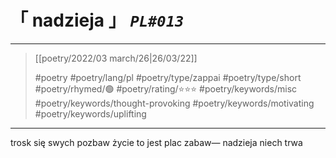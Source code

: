 # &#12300; nadzieja &#12301; *`PL#013`*

---

> [[poetry/2022/03 march/26|26/03/22]]
> 
> #poetry 
> #poetry/lang/pl 
> #poetry/type/zappai #poetry/type/short 
> #poetry/rhymed/🟢 
> #poetry/rating/⭐⭐⭐ 
> #poetry/keywords/misc #poetry/keywords/thought-provoking #poetry/keywords/motivating #poetry/keywords/uplifting  

---

trosk się swych pozbaw
życie to jest plac zabaw—
nadzieja niech trwa